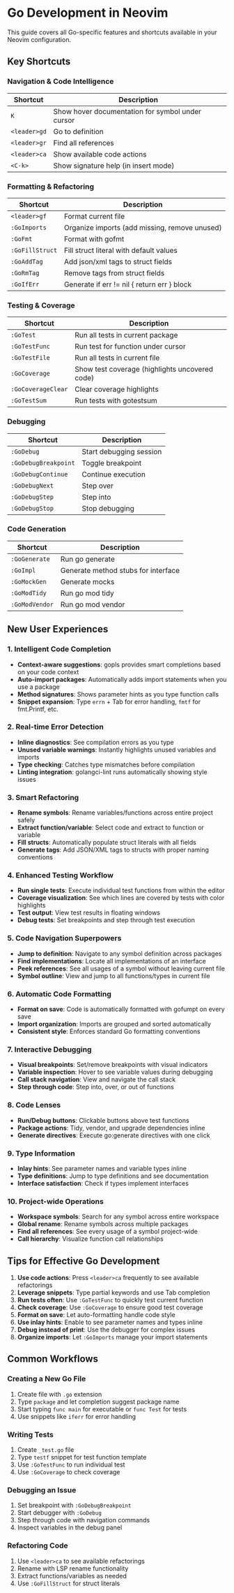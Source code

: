 # Go Development in Neovim

This guide covers all Go-specific features and shortcuts available in your Neovim configuration.

## Key Shortcuts

### Navigation & Code Intelligence
| Shortcut | Description |
|----------|-------------|
| `K` | Show hover documentation for symbol under cursor |
| `<leader>gd` | Go to definition |
| `<leader>gr` | Find all references |
| `<leader>ca` | Show available code actions |
| `<C-k>` | Show signature help (in insert mode) |

### Formatting & Refactoring
| Shortcut | Description |
|----------|-------------|
| `<leader>gf` | Format current file |
| `:GoImports` | Organize imports (add missing, remove unused) |
| `:GoFmt` | Format with gofmt |
| `:GoFillStruct` | Fill struct literal with default values |
| `:GoAddTag` | Add json/xml tags to struct fields |
| `:GoRmTag` | Remove tags from struct fields |
| `:GoIfErr` | Generate if err != nil { return err } block |

### Testing & Coverage
| Shortcut | Description |
|----------|-------------|
| `:GoTest` | Run all tests in current package |
| `:GoTestFunc` | Run test for function under cursor |
| `:GoTestFile` | Run all tests in current file |
| `:GoCoverage` | Show test coverage (highlights uncovered code) |
| `:GoCoverageClear` | Clear coverage highlights |
| `:GoTestSum` | Run tests with gotestsum |

### Debugging
| Shortcut | Description |
|----------|-------------|
| `:GoDebug` | Start debugging session |
| `:GoDebugBreakpoint` | Toggle breakpoint |
| `:GoDebugContinue` | Continue execution |
| `:GoDebugNext` | Step over |
| `:GoDebugStep` | Step into |
| `:GoDebugStop` | Stop debugging |

### Code Generation
| Shortcut | Description |
|----------|-------------|
| `:GoGenerate` | Run go generate |
| `:GoImpl` | Generate method stubs for interface |
| `:GoMockGen` | Generate mocks |
| `:GoModTidy` | Run go mod tidy |
| `:GoModVendor` | Run go mod vendor |

## New User Experiences

### 1. **Intelligent Code Completion**
- **Context-aware suggestions**: gopls provides smart completions based on your code context
- **Auto-import packages**: Automatically adds import statements when you use a package
- **Method signatures**: Shows parameter hints as you type function calls
- **Snippet expansion**: Type `errn` + Tab for error handling, `fmtf` for fmt.Printf, etc.

### 2. **Real-time Error Detection**
- **Inline diagnostics**: See compilation errors as you type
- **Unused variable warnings**: Instantly highlights unused variables and imports
- **Type checking**: Catches type mismatches before compilation
- **Linting integration**: golangci-lint runs automatically showing style issues

### 3. **Smart Refactoring**
- **Rename symbols**: Rename variables/functions across entire project safely
- **Extract function/variable**: Select code and extract to function or variable
- **Fill structs**: Automatically populate struct literals with all fields
- **Generate tags**: Add JSON/XML tags to structs with proper naming conventions

### 4. **Enhanced Testing Workflow**
- **Run single tests**: Execute individual test functions from within the editor
- **Coverage visualization**: See which lines are covered by tests with color highlights
- **Test output**: View test results in floating windows
- **Debug tests**: Set breakpoints and step through test execution

### 5. **Code Navigation Superpowers**
- **Jump to definition**: Navigate to any symbol definition across packages
- **Find implementations**: Locate all implementations of an interface
- **Peek references**: See all usages of a symbol without leaving current file
- **Symbol outline**: View and jump to all functions/types in current file

### 6. **Automatic Code Formatting**
- **Format on save**: Code is automatically formatted with gofumpt on every save
- **Import organization**: Imports are grouped and sorted automatically
- **Consistent style**: Enforces standard Go formatting conventions

### 7. **Interactive Debugging**
- **Visual breakpoints**: Set/remove breakpoints with visual indicators
- **Variable inspection**: Hover to see variable values during debugging
- **Call stack navigation**: View and navigate the call stack
- **Step through code**: Step into, over, or out of functions

### 8. **Code Lenses**
- **Run/Debug buttons**: Clickable buttons above test functions
- **Package actions**: Tidy, vendor, and upgrade dependencies inline
- **Generate directives**: Execute go:generate directives with one click

### 9. **Type Information**
- **Inlay hints**: See parameter names and variable types inline
- **Type definitions**: Jump to type definitions and see documentation
- **Interface satisfaction**: Check if types implement interfaces

### 10. **Project-wide Operations**
- **Workspace symbols**: Search for any symbol across entire workspace
- **Global rename**: Rename symbols across multiple packages
- **Find all references**: See every usage of a symbol project-wide
- **Call hierarchy**: Visualize function call relationships

## Tips for Effective Go Development

1. **Use code actions**: Press `<leader>ca` frequently to see available refactorings
2. **Leverage snippets**: Type partial keywords and use Tab completion
3. **Run tests often**: Use `:GoTestFunc` to quickly test current function
4. **Check coverage**: Use `:GoCoverage` to ensure good test coverage
5. **Format on save**: Let auto-formatting handle code style
6. **Use inlay hints**: Enable to see parameter names and types inline
7. **Debug instead of print**: Use the debugger for complex issues
8. **Organize imports**: Let `:GoImports` manage your import statements

## Common Workflows

### Creating a New Go File
1. Create file with `.go` extension
2. Type `package` and let completion suggest package name
3. Start typing `func main` for executable or `func Test` for tests
4. Use snippets like `iferr` for error handling

### Writing Tests
1. Create `_test.go` file
2. Type `testf` snippet for test function template
3. Use `:GoTestFunc` to run individual test
4. Use `:GoCoverage` to check coverage

### Debugging an Issue
1. Set breakpoint with `:GoDebugBreakpoint`
2. Start debugger with `:GoDebug`
3. Step through code with navigation commands
4. Inspect variables in the debug panel

### Refactoring Code
1. Use `<leader>ca` to see available refactorings
2. Rename with LSP rename functionality
3. Extract functions/variables as needed
4. Use `:GoFillStruct` for struct literals